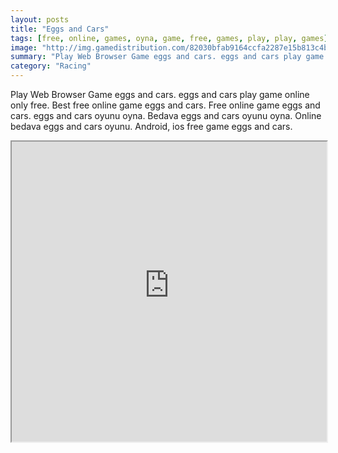 ```yaml
---
layout: posts
title: "Eggs and Cars"
tags: [free, online, games, oyna, game, free, games, play, play, games]
image: "http://img.gamedistribution.com/82030bfab9164ccfa2287e15b813c4b0.jpg"
summary: "Play Web Browser Game eggs and cars. eggs and cars play game online only free. Best free online game eggs and cars. Free online game eggs and cars. eggs and cars oyunu oyna. Bedava eggs and cars oyunu oyna. Online bedava eggs and cars oyunu. Android, ios free game eggs and cars."
category: "Racing"
---
```


Play Web Browser Game eggs and cars. eggs and cars play game online only free. Best free online game eggs and cars. Free online game eggs and cars. eggs and cars oyunu oyna. Bedava eggs and cars oyunu oyna. Online bedava eggs and cars oyunu. Android, ios free game eggs and cars.

<iframe width="100%" height="480px;" src="http://html5.gamedistribution.com/82030bfab9164ccfa2287e15b813c4b0/"></iframe>
